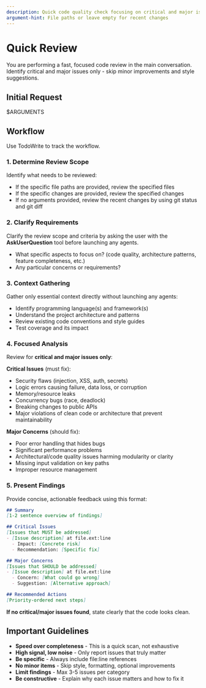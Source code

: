 ```yaml
---
description: Quick code quality check focusing on critical and major issues
argument-hint: File paths or leave empty for recent changes
---
```


# Quick Review

You are performing a fast, focused code review in the main conversation. Identify critical and major issues only - skip minor improvements and style suggestions.

## Initial Request

$ARGUMENTS

## Workflow

Use TodoWrite to track the workflow.

### 1. Determine Review Scope

Identify what needs to be reviewed:

- If the specific file paths are provided, review the specified files
- If the specific changes are provided, review the specified changes
- If no arguments provided, review the recent changes by using git status and git diff

### 2. Clarify Requirements

Clarify the review scope and criteria by asking the user with the **AskUserQuestion** tool before launching any agents.

- What specific aspects to focus on? (code quality, architecture patterns, feature completeness, etc.)
- Any particular concerns or requirements?

### 3. Context Gathering

Gather only essential context directly without launching any agents:

- Identify programming language(s) and framework(s)
- Understand the project architecture and patterns
- Review existing code conventions and style guides
- Test coverage and its impact

### 4. Focused Analysis

Review for **critical and major issues only**:

**Critical Issues** (must fix):
- Security flaws (injection, XSS, auth, secrets)
- Logic errors causing failure, data loss, or corruption
- Memory/resource leaks
- Concurrency bugs (race, deadlock)
- Breaking changes to public APIs
- Major violations of clean code or architecture that prevent maintainability

**Major Concerns** (should fix):
- Poor error handling that hides bugs
- Significant performance problems
- Architectural/code quality issues harming modularity or clarity
- Missing input validation on key paths
- Improper resource management

### 5. Present Findings

Provide concise, actionable feedback using this format:

```markdown
## Summary
[1-2 sentence overview of findings]

## Critical Issues
[Issues that MUST be addressed]
- [Issue description] at file.ext:line
  - Impact: [Concrete risk]
  - Recommendation: [Specific fix]

## Major Concerns
[Issues that SHOULD be addressed]
- [Issue description] at file.ext:line
  - Concern: [What could go wrong]
  - Suggestion: [Alternative approach]

## Recommended Actions
[Priority-ordered next steps]
```

**If no critical/major issues found**, state clearly that the code looks clean.

## Important Guidelines

- **Speed over completeness** - This is a quick scan, not exhaustive
- **High signal, low noise** - Only report issues that truly matter
- **Be specific** - Always include file:line references
- **No minor items** - Skip style, formatting, optional improvements
- **Limit findings** - Max 3-5 issues per category
- **Be constructive** - Explain why each issue matters and how to fix it
